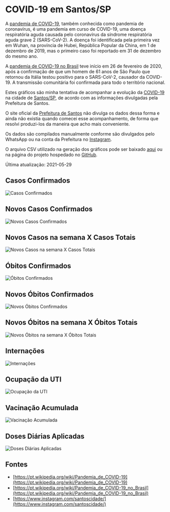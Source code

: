 # COVID-19 em Santos/SP

A [pandemia de COVID-19](https://pt.wikipedia.org/wiki/Pandemia_de_COVID-19), também conhecida como pandemia de coronavírus, é uma pandemia em curso de COVID-19, uma doença respiratória aguda causada pelo coronavírus da síndrome respiratória aguda grave 2 (SARS-CoV-2). A doença foi identificada pela primeira vez em Wuhan, na província de Hubei, República Popular da China, em 1 de dezembro de 2019, mas o primeiro caso foi reportado em 31 de dezembro do mesmo ano.

A [pandemia de COVID-19 no Brasil](https://pt.wikipedia.org/wiki/Pandemia_de_COVID-19_no_Brasil) teve início em 26 de fevereiro de 2020, após a confirmação de que um homem de 61 anos de São Paulo que retornou da Itália testou positivo para o SARS-CoV-2, causador da COVID-19. A transmissão comunitária foi confirmada para todo o território nacional.

Estes gráficos são minha tentativa de acompanhar a evolução da [COVID-19](https://pt.wikipedia.org/wiki/COVID-19) na cidade de [Santos/SP](https://pt.wikipedia.org/wiki/Santos), de acordo com as informações divulgadas pela Prefeitura de Santos.

O site oficial da [Prefeitura de Santos](https://egov.santos.sp.gov.br/santosmapeada/Saude/DadosDEVIG/MapaDEVIG/#) não divulga os dados dessa forma e ainda não existia quando comecei esse acompanhamento, de forma que resolvi produzi-los da maneira que acho mais conveniente.

Os dados são compilados manualmente conforme são divulgados pelo WhatsApp ou na conta da Prefeitura no [Instagram](https://www.instagram.com/santoscidade/).

O arquivo CSV utilizado na geração dos gráficos pode ser baixado [aqui](https://github.com/jmsvaz/covidsantos/blob/main/data/data.csv?raw=true) ou na página do projeto hospedado no [GitHub](https://github.com/jmsvaz/covidsantos).

Última atualização: 2021-05-29

## Casos Confirmados

![Casos Confirmados](/img/cases.svg)

## Novos Casos Confirmados

![Novos Casos Confirmados](/img/newcases.svg)

## Novos Casos na semana X Casos Totais

![Novos Casos na semana X Casos Totais](/img/newcasescases.svg)

## Óbitos Confirmados

![Óbitos Confirmados](/img/deaths.svg)

## Novos Óbitos Confirmados

![Novos Óbitos Confirmados](/img/newdeaths.svg)

## Novos Óbitos na semana X Óbitos Totais

![Novos Óbitos na semana X Óbitos Totais](/img/newdeathsdeaths.svg)

## Internações

![Internações](/img/hospitalization.svg)

## Ocupação da UTI

![Ocupação da UTI](/img/ICUOccupation.svg)

## Vacinação Acumulada

![Vacinação Acumulada](/img/vaccinedoses.svg)

## Doses Diárias Aplicadas

![Doses Diárias Aplicadas](/img/newvaccinedoses.svg)

## Fontes

* [https://pt.wikipedia.org/wiki/Pandemia_de_COVID-19](https://pt.wikipedia.org/wiki/Pandemia_de_COVID-19)
* [https://pt.wikipedia.org/wiki/Pandemia_de_COVID-19_no_Brasil](https://pt.wikipedia.org/wiki/Pandemia_de_COVID-19_no_Brasil)
* [https://www.instagram.com/santoscidade/](https://www.instagram.com/santoscidade/)

